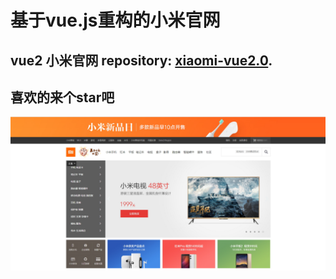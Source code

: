 # 基于vue.js重构的小米官网
## vue2 小米官网 repository: [xiaomi-vue2.0](https://github.com/lvdeyouli/xiaomi-vue2).
## 喜欢的来个star吧
![Aaron Swartz](https://raw.githubusercontent.com/lvdeyouli/lvdeyouli.github.io/master/source/images/-Anti-stealing-link%3Dimg%26path%3Dwork1.jpg)
